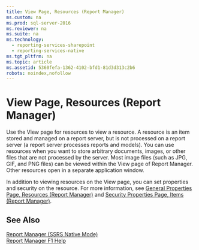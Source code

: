 ```yaml
---
title: View Page, Resources (Report Manager)
ms.custom: na
ms.prod: sql-server-2016
ms.reviewer: na
ms.suite: na
ms.technology: 
  - reporting-services-sharepoint
  - reporting-services-native
ms.tgt_pltfrm: na
ms.topic: article
ms.assetid: 5360fefa-1362-4102-bfd1-81d3d313c2b6
robots: noindex,nofollow
---
```

# View Page, Resources (Report Manager)
  Use the View page for resources to view a resource. A resource is an item stored and managed on a report server, but is not processed on a report server (a report server processes reports and models). You can use resources when you want to store arbitrary documents, images, or other files that are not processed by the server. Most image files (such as JPG, GIF, and PNG files) can be viewed within the View page of Report Manager. Other resources open in a separate application window.  
  
 In addition to viewing resources on the View page, you can set properties and security on the resource. For more information, see [General Properties Page, Resources &#40;Report Manager&#41;](../../Topics/TopicNameNotContainA/General-Properties-Page--Resources--Report-Manager-.md) and [Security Properties Page, Items &#40;Report Manager&#41;](../../Topics/TopicNameNotContainA/Security-Properties-Page--Items--Report-Manager-.md).  
  
## See Also  
 [Report Manager  &#40;SSRS Native Mode&#41;](../../Topics/TopicNameNotContainA/Report-Manager---SSRS-Native-Mode-.md)   
 [Report Manager F1 Help](../../Topics/TopicNameNotContainA/Report-Manager-F1-Help.md)  
  
  